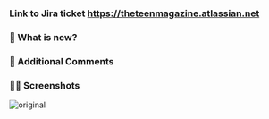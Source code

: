 ### Link to Jira ticket <https://theteenmagazine.atlassian.net>

### 🥳 What is new?

### 🤔 Additional Comments

### 💋💋 Screenshots
![original](https://user-images.githubusercontent.com/24357628/150688481-8315dcdc-0078-45cd-9448-45b6948b79e5.gif)

